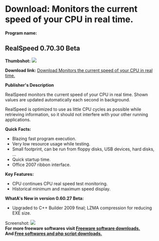# Download: Monitors the current speed of your CPU in real time.

**Program name:**

## RealSpeed 0.70.30 Beta

  
**Thumbshot:** ![](http://www.freewarefiles.com/screenshot/realspeedbeta_md.jpg)   
  
**Download link:** [Download Monitors the current speed of your CPU in real time.](http://freesoftwares.boysofts.com/RealSpeed-Beta_program_45090.html)  
  


**Publisher's Description**  
  


RealSpeed monitors the current speed of your CPU in real time. Shown values are updated automatically each second in background. 

RealSpeed is optimized to use as little CPU cycles as possible while retrieving information, so it should not interfere with your other running applications. 

**Quick Facts:**

  * Blazing fast program execution. 
  * Very low resource usage while testing. 
  * Small footprint, can be run from floppy disks, USB devices, hard disks, ... 
  * Quick startup time. 
  * Office 2007 ribbon interface. 

**Key Features:**

  * CPU continues CPU real speed test monitoring. 
  * Historical minimum and maximum speed display. 

**WhatA's New in version 0.60.27 Beta:**

  * Upgraded to C++ Builder 2009 final; LZMA compression for reducing EXE size. 

  
  
Screenshot: ![](http://www.freewarefiles.com/screenshot/realspeedbeta.jpg)   
**For more freeware softwares visit [Freeware software downloads.](http://freesoftwares.boysofts.com/)**   
**And [Free softwares and php script downloads.](http://www.boysofts.com/)**
